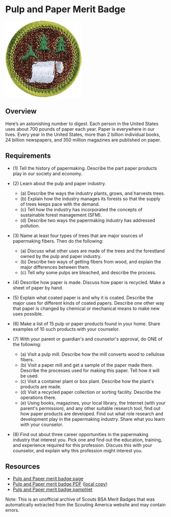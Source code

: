 

# Pulp and Paper Merit Badge

![Pulp and Paper Merit Badge](images/pulp-and-paper-merit-badge.jpg)

## Overview



Here’s an astonishing number to digest. Each person in the United States uses about 700 pounds of paper each year. Paper is everywhere in our lives. Every year in the United States, more than 2 billion individual books, 24 billion newspapers, and 350 million magazines are published on paper.

## Requirements

* (1) Tell the history of papermaking. Describe the part paper products play in our society and economy.
* (2) Learn about the pulp and paper industry.
    * (a) Describe the ways the industry plants, grows, and harvests trees.
    * (b) Explain how the industry manages its forests so that the supply of trees keeps pace with the demand.
    * (c) Tell how the industry has incorporated the concepts of sustainable forest management (SFM).
    * (d) Describe two ways the papermaking industry has addressed pollution.


* (3) Name at least four types of trees that are major sources of papermaking fibers. Then do the following:
    * (a) Discuss what other uses are made of the trees and the forestland owned by the pulp and paper industry.
    * (b) Describe two ways of getting fibers from wood, and explain the major differences between them.
    * (c) Tell why some pulps are bleached, and describe the process.


* (4) Describe how paper is made. Discuss how paper is recycled. Make a sheet of paper by hand.
* (5) Explain what coated paper is and why it is coated. Describe the major uses for different kinds of coated papers. Describe one other way that paper is changed by chemical or mechanical means to make new uses possible.
* (6) Make a list of 15 pulp or paper products found in your home. Share examples of 10 such products with your counselor.
* (7) With your parent or guardian's and counselor's approval, do ONE of the following:
    * (a) Visit a pulp mill. Describe how the mill converts wood to cellulose fibers.
    * (b) Visit a paper mill and get a sample of the paper made there. Describe the processes used for making this paper. Tell how it will be used.
    * (c) Visit a container plant or box plant. Describe how the plant's products are made.
    * (d) Visit a recycled paper collection or sorting facility. Describe the operations there.
    * (e) Using books, magazines, your local library, the Internet (with your parent's permission), and any other suitable research tool, find out how paper products are developed. Find out what role research and development play in the papermaking industry. Share what you learn with your counselor.


* (8) Find out about three career opportunities in the papermaking industry that interest you. Pick one and find out the education, training, and experience required for this profession. Discuss this with your counselor, and explain why this profession might interest you.


## Resources

- [Pulp and Paper merit badge page](https://www.scouting.org/merit-badges/pulp-and-paper/)
- [Pulp and Paper merit badge PDF](https://filestore.scouting.org/filestore/Merit_Badge_ReqandRes/Pulp_and_Paper.pdf) ([local copy](files/pulp-and-paper-merit-badge.pdf))
- [Pulp and Paper merit badge pamphlet](None)

Note: This is an unofficial archive of Scouts BSA Merit Badges that was automatically extracted from the Scouting America website and may contain errors.